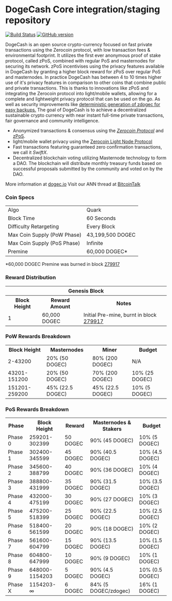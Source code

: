 DogeCash Core integration/staging repository
=====================================

[![Build Status](https://travis-ci.org/DogeCash-Project/DogeCash.svg?branch=master)](https://travis-ci.org/DogeCash-Project/DogeCash) [![GitHub version](https://badge.fury.io/gh/DogeCash-Project%2Fdogecash.svg)](https://badge.fury.io/gh/DogeCash-Project%2Fdogecash)

DogeCash is an open source crypto-currency focused on fast private transactions using the Zerocoin protocol, with low transaction fees & environmental footprint.  It utilizes the first ever anonymous proof of stake protocol, called zPoS, combined with regular PoS and masternodes for securing its network. zPoS incentivises using the privacy features available in DogeCash by granting a higher block reward for zPoS over regular PoS and masternodes. In practice DogeCash has between 4 to 10 times higher use of it's privacy features in comparison to other coins that combine public and private transactions. This is thanks to innovations like zPoS and integrating the Zerocoin protocol into light/mobile wallets, allowing for a complete and lightweight privacy protocol that can be used on the go. As well as security improvements like [deterministic generation of zdogec for easy backups.](https://www.reddit.com/r/DogeCash/comments/8gbjf7/how_to_use_deterministic_zerocoin_generation/)
The goal of DogeCash is to achieve a decentralized sustainable crypto currency with near instant full-time private transactions, fair governance and community intelligence.
- Anonymized transactions & consensus using the [_Zerocoin Protocol_](http://www.dogec.io/zdogec) and [zPoS](https://dogec.io/zpos/).
- light/mobile wallet privacy using the [Zerocoin Light Node Protocol](https://dogec.io/wp-content/uploads/2018/11/Zerocoin_Light_Node_Protocol.pdf)
- Fast transactions featuring guaranteed zero confirmation transactions, we call it _SwiftX_.
- Decentralized blockchain voting utilizing Masternode technology to form a DAO. The blockchain will distribute monthly treasury funds based on successful proposals submitted by the community and voted on by the DAO.

More information at [dogec.io](http://www.dogec.io) Visit our ANN thread at [BitcoinTalk](http://www.bitcointalk.org/index.php?topic=1262920)

### Coin Specs
<table>
<tr><td>Algo</td><td>Quark</td></tr>
<tr><td>Block Time</td><td>60 Seconds</td></tr>
<tr><td>Difficulty Retargeting</td><td>Every Block</td></tr>
<tr><td>Max Coin Supply (PoW Phase)</td><td>43,199,500 DOGEC</td></tr>
<tr><td>Max Coin Supply (PoS Phase)</td><td>Infinite</td></tr>
<tr><td>Premine</td><td>60,000 DOGEC*</td></tr>
</table>

*60,000 DOGEC Premine was burned in block [279917](http://www.presstab.pw/phpexplorer/DogeCash/block.php?blockhash=206d9cfe859798a0b0898ab00d7300be94de0f5469bb446cecb41c3e173a57e0)

### Reward Distribution

<table>
<th colspan=4>Genesis Block</th>
<tr><th>Block Height</th><th>Reward Amount</th><th>Notes</th></tr>
<tr><td>1</td><td>60,000 DOGEC</td><td>Initial Pre-mine, burnt in block <a href="http://www.presstab.pw/phpexplorer/DogeCash/block.php?blockhash=206d9cfe859798a0b0898ab00d7300be94de0f5469bb446cecb41c3e173a57e0">279917</a></td></tr>
</table>

### PoW Rewards Breakdown

<table>
<th>Block Height</th><th>Masternodes</th><th>Miner</th><th>Budget</th>
<tr><td>2-43200</td><td>20% (50 DOGEC)</td><td>80% (200 DOGEC)</td><td>N/A</td></tr>
<tr><td>43201-151200</td><td>20% (50 DOGEC)</td><td>70% (200 DOGEC)</td><td>10% (25 DOGEC)</td></tr>
<tr><td>151201-259200</td><td>45% (22.5 DOGEC)</td><td>45% (22.5 DOGEC)</td><td>10% (5 DOGEC)</td></tr>
</table>

### PoS Rewards Breakdown

<table>
<th>Phase</th><th>Block Height</th><th>Reward</th><th>Masternodes & Stakers</th><th>Budget</th>
<tr><td>Phase 0</td><td>259201-302399</td><td>50 DOGEC</td><td>90% (45 DOGEC)</td><td>10% (5 DOGEC)</td></tr>
<tr><td>Phase 1</td><td>302400-345599</td><td>45 DOGEC</td><td>90% (40.5 DOGEC)</td><td>10% (4.5 DOGEC)</td></tr>
<tr><td>Phase 2</td><td>345600-388799</td><td>40 DOGEC</td><td>90% (36 DOGEC)</td><td>10% (4 DOGEC)</td></tr>
<tr><td>Phase 3</td><td>388800-431999</td><td>35 DOGEC</td><td>90% (31.5 DOGEC)</td><td>10% (3.5 DOGEC)</td></tr>
<tr><td>Phase 4</td><td>432000-475199</td><td>30 DOGEC</td><td>90% (27 DOGEC)</td><td>10% (3 DOGEC)</td></tr>
<tr><td>Phase 5</td><td>475200-518399</td><td>25 DOGEC</td><td>90% (22.5 DOGEC)</td><td>10% (2.5 DOGEC)</td></tr>
<tr><td>Phase 6</td><td>518400-561599</td><td>20 DOGEC</td><td>90% (18 DOGEC)</td><td>10% (2 DOGEC)</td></tr>
<tr><td>Phase 7</td><td>561600-604799</td><td>15 DOGEC</td><td>90% (13.5 DOGEC)</td><td>10% (1.5 DOGEC)</td></tr>
<tr><td>Phase 8</td><td>604800-647999</td><td>10 DOGEC</td><td>90% (9 DOGEC)</td><td>10% (1 DOGEC)</td></tr>
<tr><td>Phase 9</td><td>648000-1154203</td><td>5 DOGEC</td><td>90% (4.5 DOGEC)</td><td>10% (0.5 DOGEC)</td></tr>
<tr><td>Phase X</td><td>1154203-∞</td><td>6 DOGEC</td><td>84% (5 DOGEC/zdogec)</td><td>16% (1 DOGEC)</td></tr>
</table>
